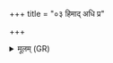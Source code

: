 +++
title = "०३ हिमाद् अधि प्र"

+++
<details><summary>मूलम् (GR)</summary>

हिमाद् अधि प्र यामसि  
हिमे अद्य विमोचनम् ।  
यम् अवटं शतदरम्  
अवैन्ध सप्तवध्रये ॥
</details>